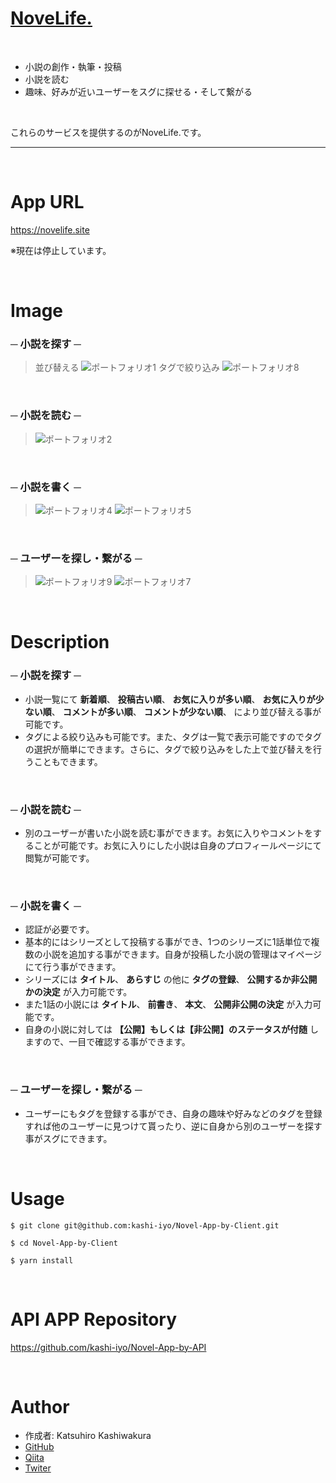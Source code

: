 # <font color="Teal">[NoveLife.](https://novelife.site)</font>

<br>

* 小説の創作・執筆・投稿
* 小説を読む
* 趣味、好みが近いユーザーをスグに探せる・そして繋がる

<br>

これらのサービスを提供するのがNoveLife.です。

----

<br>

# App URL
https://novelife.site

※現在は停止しています。

<br>

# Image
### ─ 小説を探す ─
> 並び替える
> ![ポートフォリオ1](https://user-images.githubusercontent.com/54946329/101235853-61d02480-370f-11eb-8ec0-a2c1fddca0c6.gif)
> タグで絞り込み
> ![ポートフォリオ8](https://user-images.githubusercontent.com/54946329/101235977-6a752a80-3710-11eb-88fe-c45e8693cdaf.gif)

<br>

### ─ 小説を読む ─
> ![ポートフォリオ2](https://user-images.githubusercontent.com/54946329/101235902-dc993f80-370f-11eb-8cdf-572fe70c2cae.gif)

<br>

### ─ 小説を書く ─
> ![ポートフォリオ4](https://user-images.githubusercontent.com/54946329/101235968-56c9c400-3710-11eb-8f11-558d9322d563.gif)
> ![ポートフォリオ5](https://user-images.githubusercontent.com/54946329/101235972-5af5e180-3710-11eb-8ed3-c159f2f8f571.gif)

<br>

### ─ ユーザーを探し・繋がる ─
> ![ポートフォリオ9](https://user-images.githubusercontent.com/54946329/101236056-3cdcb100-3711-11eb-8259-891546e408bc.gif)
> ![ポートフォリオ7](https://user-images.githubusercontent.com/54946329/101236059-4534ec00-3711-11eb-9360-d553ba5ba69e.gif)

<br>

# Description
### ─ 小説を探す ─
 * 小説一覧にて __新着順__、 __投稿古い順__、 __お気に入りが多い順__、 __お気に入りが少ない順__、 __コメントが多い順__、 __コメントが少ない順__、 により並び替える事が可能です。
 * タグによる絞り込みも可能です。また、タグは一覧で表示可能ですのでタグの選択が簡単にできます。さらに、タグで絞り込みをした上で並び替えを行うこともできます。
 
<br>

### ─ 小説を読む ─
 * 別のユーザーが書いた小説を読む事ができます。お気に入りやコメントをすることが可能です。お気に入りにした小説は自身のプロフィールページにて閲覧が可能です。
 
<br>

### ─ 小説を書く ─
 * 認証が必要です。
 * 基本的にはシリーズとして投稿する事ができ、1つのシリーズに1話単位で複数の小説を追加する事ができます。自身が投稿した小説の管理はマイページにて行う事ができます。
 * シリーズには __タイトル__、 __あらすじ__ の他に __タグの登録__、 __公開するか非公開かの決定__ が入力可能です。
 * また1話の小説には __タイトル__、 __前書き__、 __本文__、 __公開非公開の決定__ が入力可能です。
 * 自身の小説に対しては __【公開】もしくは【非公開】のステータスが付随__ しますので、一目で確認する事ができます。
 
<br>

### ─ ユーザーを探し・繋がる ─
 * ユーザーにもタグを登録する事ができ、自身の趣味や好みなどのタグを登録すれば他のユーザーに見つけて貰ったり、逆に自身から別のユーザーを探す事がスグにできます。

<br>

# Usage

```
$ git clone git@github.com:kashi-iyo/Novel-App-by-Client.git

$ cd Novel-App-by-Client

$ yarn install
```

<br>

# API APP Repository
https://github.com/kashi-iyo/Novel-App-by-API

<br>


# Author

 * 作成者: Katsuhiro Kashiwakura
 * [GitHub](https://github.com/kashi-iyo)
 * [Qiita](https://qiita.com/kurawo___D)
 * [Twiter](https://twitter.com/kurawo__D)
